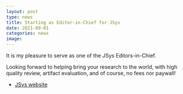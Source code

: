```yaml
---
layout: post
type: news
title: Starting as Editor-in-Chief for JSys
date: 2021-09-01
categories: news
image:
---
```


It is my pleasure to serve as one of the JSys Editors-in-Chief.

Looking forward to helping bring your research to the world, with high quality review, artifact evaluation, and of course, no fees nor paywall!

- [JSys website](http://jsys.org/)